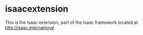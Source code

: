 # isaacextension
This is the Isaac extension, part of the Isaac framework located at http://isaac.international
